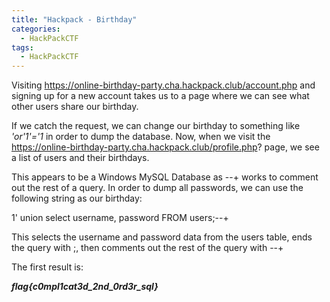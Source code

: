 ```yaml
---
title: "Hackpack - Birthday"
categories:
  - HackPackCTF
tags:
  - HackPackCTF
---
```


Visiting https://online-birthday-party.cha.hackpack.club/account.php and signing up for a new account takes us to a page where we can see what other users share our birthday.

If we catch the request, we can change our birthday to something like *'or'1'='1* in order to dump the database. Now, when we visit the https://online-birthday-party.cha.hackpack.club/profile.php? page, we see a list of users and their birthdays. 

This appears to be a Windows MySQL Database as --+ works to comment out the rest of a query. In order to dump all passwords, we can use the following string as our birthday:

1' union select username, password FROM users;--+

This selects the username and password data from the users table, ends the query with ;, then comments out the rest of the query with --+

The first result is:

***flag{c0mpl1cat3d_2nd_0rd3r_sql}***




